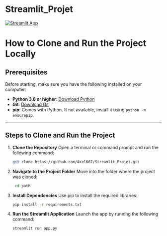 # Streamlit_Projet
[![Streamlit App](https://static.streamlit.io/badges/streamlit_badge_black_white.svg)](https://streamlit.io)

# How to Clone and Run the Project Locally

## Prerequisites
Before starting, make sure you have the following installed on your computer:
- **Python 3.8 or higher**: [Download Python](https://www.python.org/downloads/)
- **Git**: [Download Git](https://git-scm.com/downloads)
- **pip**: Comes with Python. If not available, install it using `python -m ensurepip`.

---

## Steps to Clone and Run the Project

1. **Clone the Repository**
   Open a terminal or command prompt and run the following command:
   ```bash
   git clone https://github.com/Axel667/Streamlit_Projet.git

2. **Navigate to the Project Folder**
    Move into the folder where the project was cloned:
   ```bash
    cd path

3.	**Install Dependencies**
Use pip to install the required libraries:
    ```bash
    pip install -r requirements.txt

4.	**Run the Streamlit Application**
Launch the app by running the following command:
    ```bash
    streamlit run app.py